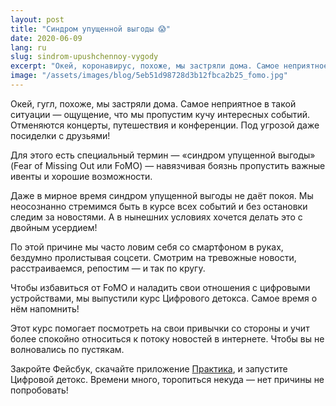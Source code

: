 ```yaml
---
layout: post
title: "Синдром упущенной выгоды 😱"
date: 2020-06-09
lang: ru
slug: sindrom-upushchennoy-vygody
excerpt: "Окей, коронавирус, похоже, мы застряли дома. Самое неприятное в такой ситуации — ощущение, что мы пропустим кучу интересных событий."
image: "/assets/images/blog/5eb51d98728d3b12fbca2b25_fomo.jpg"
---
```


Окей, гугл, похоже, мы застряли дома. Самое неприятное в такой ситуации — ощущение, что мы пропустим кучу интересных событий. Отменяются концерты, путешествия и конференции. Под угрозой даже посиделки с друзьями!

Для этого есть специальный термин — «синдром упущенной выгоды» (Fear of Missing Out или FoMO) — навязчивая боязнь пропустить важные ивенты и хорошие возможности.

Даже в мирное время синдром упущенной выгоды не даёт покоя. Мы неосознанно стремимся быть в курсе всех событий и без остановки следим за новостями. А в нынешних условиях хочется делать это с двойным усердием!

По этой причине мы часто ловим себя со смартфоном в руках, бездумно пролистывая соцсети. Смотрим на тревожные новости, расстраиваемся, репостим — и так по кругу.

Чтобы избавиться от FoMO и наладить свои отношения с цифровыми устройствами, мы выпустили курс Цифрового детокса. Самое время о нём напомнить!

Этот курс помогает посмотреть на свои привычки со стороны и учит более спокойно относиться к потоку новостей в интернете. Чтобы вы не волновались по пустякам.

Закройте Фейсбук, скачайте приложение [Практика](https://itunes.apple.com/us/app/практика-медитации-на-русском/id1467786415), и запустите Цифровой детокс. Времени много, торопиться некуда — нет причины не попробовать!